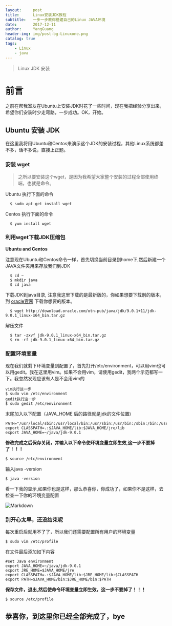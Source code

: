 ```yaml
---
layout:     post
title:      Linux安装JDK教程
subtitle:   一步一步教你搭建自己的Linux JAVA环境
date:       2017-12-11
author:     YangGuang
header-img: img/post-bg-Linuxone.png
catalog: true
tags:
    - Linux
    - java
---
```

> Linux JDK 安装

# 前言
之前在帮我室友在Ubuntu上安装JDK时花了一些时间，现在我把经验分享出来，希望你们安装时少走弯路，一步成功。OK，开始。

## Ubuntu 安装 JDK
在这里我将用Ubuntu和Centos来演示这个JDK的安装过程，其他Linux系统都差不多，话不多说，直接上正题。
### 安装 wget
> 之所以要安装这个wget，是因为我希望大家整个安装的过程全部使用终端，也就是命令。

  Ubuntu 执行下面的命令

      $ sudo apt-get install wget

  Centos 执行下面的命令

      $ yum install wget

### 利用wget下载JDK压缩包

  **Ubuntu and Centos**

  注意现在Ubuntu和Centos命令一样，首先切换当前目录到home下,然后新建一个JAVA文件夹用来存放我们到JDK

      $ cd ~
      $ mkdir java
      $ cd java

  下载JDK到java目录, 注意我这里下载的是最新版的，你如果想要下载别的版本，到 [oracle官网](https://www.oracle.com) 下载你想要的版本。

      $ wget http://download.oracle.com/otn-pub/java/jdk/9.0.1+11/jdk-9.0.1_linux-x64_bin.tar.gz

  解压文件

      $ tar -zxvf jdk-9.0.1_linux-x64_bin.tar.gz
      $ rm -rf jdk-9.0.1_linux-x64_bin.tar.gz

### 配置环境变量

现在我们就剩下环境变量到配置了，首先打开/etc/environment，可以用vim也可以用gedit。我在这里用vim。如果不会用vim，请使用gedit，我两个示范都写一下。我忽然发现应该有人是不会用vim的

    vim执行这一步
    $ sudo vim /etc/environment
    gedit执行这一步
    $ sudo gedit /etc/environment

末尾加入以下配置（JAVA_HOME 后的路径就是jdk的文件位置)

    PATH="/usr/local/sbin:/usr/local/bin:/usr/sbin:/usr/bin:/sbin:/bin:/usr/games:/usr/local/games:$JAVA_HOME/bin"
    export CLASSPATH=.:$JAVA_HOME/lib:$JAVA_HOME/jre/lib
    export JAVA_HOME=~/java/jdk-9.0.1

**修改完成之后保存关闭，并输入以下命令使环境变量立即生效,这一步不要掉了！！！**

    $ source /etc/environment

输入java -version

    $ java -version

看一下我的显示,如果你也是这样，那么恭喜你，你成功了，如果你不是这样，去检查一下你的环境变量配置

![Markdown](http://i4.bvimg.com/623011/37f41a7d4c14f3be.png)


### 别开心太早，还没结束呢

每次重启后就用不了了，所以我们还需要配置所有用户的环境变量

    $ sudo vim /etc/profile

在文件最后添加如下内容

    #set Java environment
    export JAVA_HOME=~/java/jdk-9.0.1
    export JRE_HOME=$JAVA_HOME/jre
    export CLASSPATH=.:$JAVA_HOME/lib:$JRE_HOME/lib:$CLASSPATH
    export PATH=$JAVA_HOME/bin:$JRE_HOME/bin:$PATH

**保存文件，退出,然后使命令环境变量立即生效，这一步不要掉了！！！**

    $ source /etc/profile

## 恭喜你，到这里你已经全部完成了，bye
